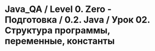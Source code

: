 # Java_QA / Level 0. Zero - Подготовка / 0.2. Java / Урок 02. Структура программы, переменные, константы